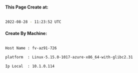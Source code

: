 
   
#### This Page Create at:

```bash

2022-08-28 - 11:23:52 UTC

```

#### Create By Machine:

```bash

Host Name : fv-az91-726

platform  : Linux-5.15.0-1017-azure-x86_64-with-glibc2.31

Ip Local  : 10.1.0.114

```

